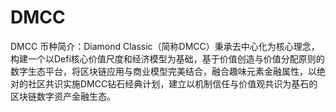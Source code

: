 # DMCC
DMCC
币种简介：Diamond Classic（简称DMCC）秉承去中心化为核心理念，构建一个以Defi核心价值尺度和经济模型为基础，基于价值创造与价值分配原则的数字生态平台，将区块链应用与商业模型完美结合，融合趣味元素金融属性，以绝对的社区共识实施DMCC钻石经典计划，建立以机制信任与价值观共识为基石的区块链数字资产金融生态。



